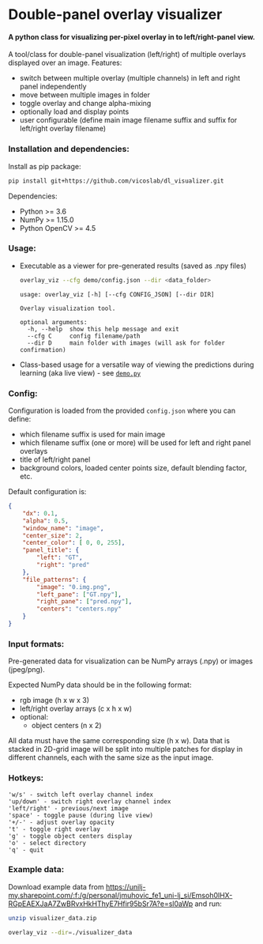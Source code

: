 # Double-panel overlay visualizer

#### A python class for visualizing per-pixel overlay in to left/right-panel view.

A tool/class for double-panel visualization (left/right) of multiple overlays displayed over an image. Features:
 - switch between multiple overlay (multiple channels) in left and right panel independently 
 - move between multiple images in folder
 - toggle overlay and change alpha-mixing
 - optionally load and display points
 - user configurable (define main image filename suffix and suffix for left/right overlay filename)


### Installation and dependencies:

Install as pip package:
```bash
pip install git+https://github.com/vicoslab/dl_visualizer.git
```

Dependencies:
 * Python >= 3.6
 * NumPy >= 1.15.0
 * Python OpenCV >= 4.5

### Usage:

- Executable as a viewer for pre-generated results (saved as .npy files) 
  ```bash  
  overlay_viz --cfg demo/config.json --dir <data_folder>
  ```
  ```code
  usage: overlay_viz [-h] [--cfg CONFIG_JSON] [--dir DIR]
  
  Overlay visualization tool.
  
  optional arguments:
    -h, --help  show this help message and exit
    --cfg C     config filename/path
    --dir D     main folder with images (will ask for folder confirmation)
  ```
  
- Class-based usage for a versatile way of viewing the predictions during learning (aka live view) - see [`demo.py`](demo/demo.py)

### Config:
Configuration is loaded from the provided `config.json` where you can define:
 - which filename suffix is used for main image
 - which filename suffix (one or more) will be used for left and right panel overlays
 - title of left/right panel
 - background colors, loaded center points size, default blending factor, etc.

Default configuration is:
```json
{
    "dx": 0.1, 
    "alpha": 0.5,
    "window_name": "image",
    "center_size": 2,
    "center_color": [ 0, 0, 255],
    "panel_title": {
        "left": "GT",
        "right": "pred"
    },
    "file_patterns": {
        "image": "0.img.png",
        "left_pane": ["GT.npy"],
        "right_pane": ["pred.npy"],
        "centers": "centers.npy"
    }
}
```

### Input formats:
Pre-generated data for visualization can be NumPy arrays (.npy) or images (jpeg/png).

Expected NumPy data should be in the following format:
- rgb image (h x w x 3)
- left/right overlay arrays (c x h x w)
- optional:
    - object centers (n x 2)
  
All data must have the same corresponding size (h x w). Data that is stacked in 2D-grid image will be split into 
multiple patches for display in different channels, each with the same size as the input image.

### Hotkeys:
    'w/s' - switch left overlay channel index
    'up/down' - switch right overlay channel index
    'left/right' - previous/next image
    'space' - toggle pause (during live view)
    '+/-' - adjust overlay opacity
    't' - toggle right overlay
    'g' - toggle object centers display
    'o' - select directory
    'q' - quit

### Example data:
Download example data from https://unilj-my.sharepoint.com/:f:/g/personal/jmuhovic_fe1_uni-lj_si/Emsoh0lHX-RGpEAEXJaA7ZwBRvxHkHThyE7Hfir95bSr7A?e=sl0aWp
and run:

```bash
unzip visualizer_data.zip

overlay_viz --dir=./visualizer_data
```
